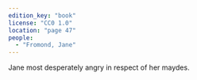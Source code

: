 ```yaml
---
edition_key: "book"
license: "CC0 1.0"
location: "page 47"
people:
  - "Fromond, Jane"
---
```

Jane most
desperately angry in respect of her maydes.
